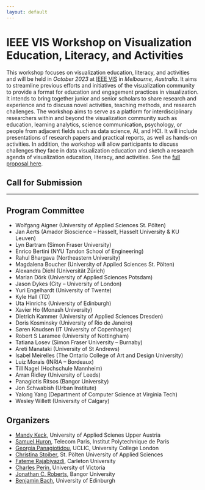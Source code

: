```yaml
---
layout: default
---
```


# IEEE VIS Workshop on Visualization Education, Literacy, and Activities

This workshop focuses on visualization education, literacy, and activities and will be held in _October 2023_ at [IEEE VIS](https://ieeevis.org/) in _Melbourne, Australia_. It aims to streamline previous efforts and initiatives of the visualization community to provide a format for education and engagement practices in visualization. It intends to bring together junior and senior scholars to share research and experience and to discuss novel activities, teaching methods, and research challenges. The workshop aims to serve as a platform for interdisciplinary researchers within and beyond the visualization community such as education, learning analytics, science communication, psychology, or people from adjacent fields such as data science, AI, and HCI. It will include presentations of research papers and practical reports, as well as hands-on activities. In addition, the workshop will allow participants to discuss challenges they face in data visualization education and sketch a research agenda of visualization education, literacy, and activities. See the [full proposal here](https://arxiv.org/abs/2303.10708).

## Call for Submission

* * *

## Program Committee

*   Wolfgang Aigner (University of Applied Sciences St. Pölten)
*   Jan Aerts (Amador Bioscience – Hasselt, Hasselt University & KU Leuven)
*   Lyn Bartram (Simon Fraser University)
*   Enrico Bertini (NYU Tandon School of Engineering)
*   Rahul Bhargava (Northeastern University)
*   Magdalena Boucher (University of Applied Sciences St. Pölten)
*   Alexandra Diehl (Universität Zürich)
*   Marian Dörk (University of Applied Sciences Potsdam)
*   Jason Dykes (City – University of London)
*   Yuri Engelhardt (University of Twente)
*   Kyle Hall (TD)
*   Uta Hinrichs (University of Edinburgh)
*   Xavier Ho (Monash University)
*   Dietrich Kammer (University of Applied Sciences Dresden)
*   Doris Kosminsky (University of Rio de Janeiro)
*   Søren Knudsen (IT University of Copenhagen)
*   Robert S Laramee (University of Nottingham)
*   Tatiana Losev (Simon Fraser University – Burnaby)
*   Areti Manataki (University of St Andrews)
*   Isabel Meirelles (The Ontario College of Art and Design University)
*   Luiz Morais (INRIA – Bordeaux)
*   Till Nagel (Hochschule Mannheim)
*   Arran Ridley (University of Leeds)
*   Panagiotis Ritsos (Bangor University)
*   Jon Schwabish (Urban Institute)
*   Yalong Yang (Department of Computer Science at Virginia Tech)
*   Wesley Willett (University of Calgary)

## Organizers

* [Mandy Keck](https://pure.fh-ooe.at/en/persons/mandy-keck), University of Applied Scienes Upper Austria
* [Samuel Huron](https://www.telecom-paris.fr/samuel-huron), Telecom Paris, Institut Polytechnique de Paris
* [Georgia Panagiotidou](https://uclic.ucl.ac.uk/people/georgia-panagiotidou), UCLIC, University College London
* [Christina Stoiber](https://icmt.fhstp.ac.at/en/team/christina-stoiber), St. Pölten University of Applied Sciences
* [Fateme Rajabiyazdi](https://fatemerajabiyazdi.github.io/), Carleton University
* [Charles Perin](http://charlesperin.net/), University of Victoria
* [Jonathan C. Roberts](https://www.bangor.ac.uk/computer-science-and-electronic-engineering/staff/jonathan-roberts/en), Bangor University
* [Benjamin Bach](http://benjbach.net), University of Edinburgh